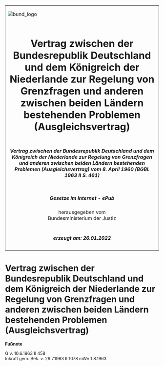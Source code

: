 <span id="DECKBLATT.html"></span>

<table border="0" frame="border" width="100%">

<tr valign="top">

<td align="left">

![bund\_logo](BfJ_2021_Web_de_de.gif)

</td>

<td align="right">

 

</td>

</tr>

<tr align="center" valign="middle">

<td colspan="2">

# Vertrag zwischen der Bundesrepublik Deutschland und dem Königreich der Niederlande zur Regelung von Grenzfragen und anderen zwischen beiden Ländern bestehenden Problemen (Ausgleichsvertrag)

</td>

</tr>

<tr align="center" valign="middle">

<td colspan="2">

##### Vertrag zwischen der Bundesrepublik Deutschland und dem Königreich der Niederlande zur Regelung von Grenzfragen und anderen zwischen beiden Ländern bestehenden Problemen (Ausgleichsvertrag) vom 8. April 1960 (BGBl. 1963 II S. 461)

</td>

</tr>

<tr align="center" valign="middle">

<td colspan="2">

  
  

##### Gesetze im Internet - ePub  
  
herausgegeben vom  
Bundesministerium der Justiz

</td>

</tr>

<tr align="center" valign="bottom">

<td colspan="2">

  
  

##### erzeugt am: 26.01.2022

</td>

</tr>

</table>

<span id="BJNR204610963.html"></span>

# Vertrag zwischen der Bundesrepublik Deutschland und dem Königreich der Niederlande zur Regelung von Grenzfragen und anderen zwischen beiden Ländern bestehenden Problemen (Ausgleichsvertrag)

<div>

  
**Fußnote**

<div class="jnhtml">

<div>

<div class="jurAbsatz">

G v. 10.6.1963 II 458  
Inkraft gem. Bek. v. 29.7.1963 II 1078 mWv 1.8.1963

</div>

</div>

</div>

</div>
